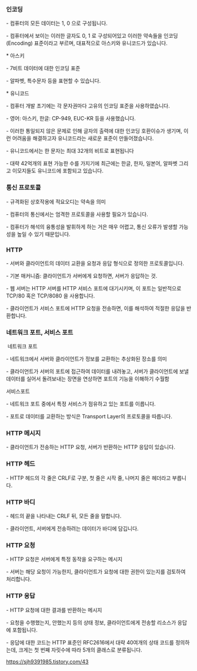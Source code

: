 ### 인코딩

\- 컴퓨터의 모든 데이터는 1, 0 으로 구성됩니다.

\- 컴퓨터에서 보이는 이러한 글자도 0, 1 로 구성되어있고 이러한 약속들을 인코딩(Encoding) 표준이라고 부르며, 대표적으로 아스키와 유니코드가 있습니다.

\* 아스키

\- 7비트 데이터에 대한 인코딩 표준

\- 알파벳, 특수문자 등을 표현할 수 있습니다.

\* 유니코드

\- 컴퓨터 개발 초기에는 각 문자권마다 고유의 인코딩 표준을 사용하였습니다.

\- 영어: 아스키, 한글: CP-949, EUC-KR 등을 사용했습니다.

\- 이러한 통일되지 않은 문제로 인해 글자의 출력에 대한 인코딩 호환이슈가 생기며, 이런 어려움을 해결하고자 유니코드라는 새로운 표준이 만들어졌습니다.

\- 유니코드에서는 한 문자는 최대 32개의 비트로 표현됩니다

\- 대략 42억개의 표현 가능한 수를 가지기에 최근에는 한글, 한자, 일본어, 알파벳 그리고 이모지들도 유니코드에 포함되고 있습니다.

### 통신 프로토콜

\- 규격화된 상호작용에 적요오디는 약속을 의미

\- 컴퓨터의 통신에서는 엄격한 프로토콜을 사용할 필요가 있습니다.

\- 컴퓨터가 해석의 융통성을 발휘하게 하는 거은 매우 어렵고, 통신 오류가 발생할 가능성을 높일 수 있기 때문입니다.

### HTTP

\- 서버와 클라이언트의 데이터 교환을 요청과 응답 형식으로 정의한 프로토콜입니다.

\- 기본 매커니즘: 클라이언트가 서버에게 요청하면, 서버가 응답하는 것.

\- 웹 서버는 HTTP 서버를 HTTP 서비스 포트에 대기시키며, 이 포트는 일반적으로 TCP/80 혹은 TCP/8080 을 사용합니다.

\- 클라이언트가 서비스 포트에 HTTP 요청을 전송하면, 이를 해석하여 적절한 응답을 반환합니다.

### 네트워크 포트, 서비스 포트

 네트워크 포트

\- 네트워크에서 서버와 클라이언트가 정보를 교환하는 추상화된 장소를 의미

\- 클라이언트가 서버의 포트에 접근하여 데이터를 내려놓고, 서버가 클라이언트에 보낼 데이터를 실어서 돌려보내는 장면을 연상하면 포트의 기능을 이해하기 수월함

서비스포트

\- 네트워크 포트 중에서 특정 서비스가 점유하고 있는 포트를 이릅니다.

\- 포트로 데이터를 교환하는 방식은 Transport Layer의 프로토콜을 따릅니다.

### HTTP 메시지

\- 클라이언트가 전송하는 HTTP 요청, 서버가 반환하는 HTTP 응답이 있습니다.

### HTTP 헤드

\- HTTP 헤드의 각 줄은 CRLF로 구분, 첫 줄은 시작 줄, 나머지 줄은 헤더라고 부릅니다.

### HTTP 바디

\- 헤드의 끝을 나타내는 CRLF 뒤, 모든 줄을 말합니다.

\- 클라이언트, 서버에게 전송하려는 데이터가 바디에 담깁니다.

### HTTP 요청

\- HTTP 요청은 서버에게 특정 동작을 요구하는 메시지

\- 서버는 해당 요청이 가능한지, 클라이언트가 요청에 대한 권한이 있는지를 검토하여 처리합니다.

### HTTP 응답

\- HTTP 요청에 대한 결과를 반환하는 메시지

\- 요청을 수행했는지, 안했는지 등의 상태 정보, 클라이언트에게 전송할 리소스가 응답에 포함됩니다.

\- 응답에 대한 코드는 HTTP 표준인 RFC2616에서 대략 40여개의 상태 코드를 정의하는데, 크게는 첫 번째 자릿수에 따라 5개의 클래스로 분류됩니다.

https://sjh9391985.tistory.com/43
